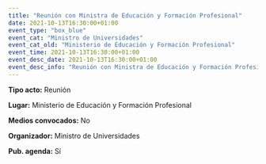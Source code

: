 ---
title: "Reunión con Ministra de Educación y Formación Profesional"
date: 2021-10-13T16:30:00+01:00
event_type: "box_blue" 
event_cat: "Ministro de Universidades"
event_cat_old: "Ministerio de Educación y Formación Profesional"
event_time: 2021-10-13T16:30:00+01:00
event_desc_date: 2021-10-13T16:30:00+01:00
event_desc_info: "Reunión con Ministra de Educación y Formación Profesional"
---<p class="card-light list_schedule_description"><b>Tipo acto:</b> Reunión
</p><p class="card-light list_schedule_description"><b>Lugar:</b> Ministerio de Educación y Formación Profesional
</p><p class="card-light list_schedule_description"><b>Medios convocados:</b> No
</p><p class="card-light list_schedule_description"><b>Organizador:</b> Ministro de Universidades </p><p class="card-light list_schedule_description"><b>Pub. agenda:</b> Sí
</p>